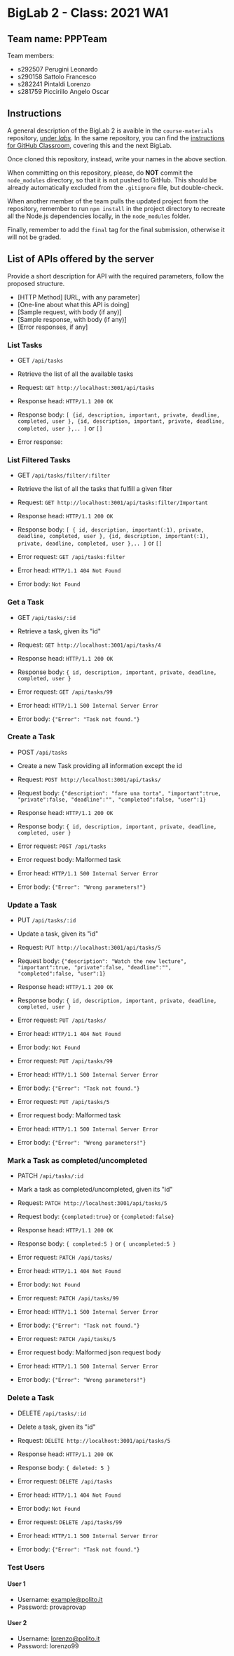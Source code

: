 # BigLab 2 - Class: 2021 WA1

## Team name: PPPTeam

Team members:
* s292507 Perugini Leonardo
* s290158 Sattolo Francesco
* s282241 Pintaldi Lorenzo
* s281759 Piccirillo Angelo Oscar

## Instructions

A general description of the BigLab 2 is avaible in the `course-materials` repository, [under _labs_](https://github.com/polito-WA1-AW1-2021/course-materials/tree/main/labs/BigLab2/BigLab2.pdf). In the same repository, you can find the [instructions for GitHub Classroom](https://github.com/polito-WA1-AW1-2021/course-materials/tree/main/labs/GH-Classroom-BigLab-Instructions.pdf), covering this and the next BigLab.

Once cloned this repository, instead, write your names in the above section.

When committing on this repository, please, do **NOT** commit the `node_modules` directory, so that it is not pushed to GitHub.
This should be already automatically excluded from the `.gitignore` file, but double-check.

When another member of the team pulls the updated project from the repository, remember to run `npm install` in the project directory to recreate all the Node.js dependencies locally, in the `node_modules` folder.

Finally, remember to add the `final` tag for the final submission, otherwise it will not be graded.

## List of APIs offered by the server

Provide a short description for API with the required parameters, follow the proposed structure.

* [HTTP Method] [URL, with any parameter]
* [One-line about what this API is doing]
* [Sample request, with body (if any)]
* [Sample response, with body (if any)]
* [Error responses, if any]

### List Tasks

- GET `/api/tasks`

- Retrieve the list of all the available tasks

- Request: `GET http://localhost:3001/api/tasks`

- Response head: `HTTP/1.1 200 OK`
- Response body: `[ {id, description, important, private, deadline, completed, user }, {id, description, important, private, deadline, completed, user },.. ]` or `[]`

- Error response: 

### List Filtered Tasks 

- GET `/api/tasks/filter/:filter`

- Retrieve the list of all the tasks that fulfill a given filter

- Request: `GET http://localhost:3001/api/tasks:filter/Important`

- Response head: `HTTP/1.1 200 OK`
- Response body: `[ { id, description, important(:1), private, deadline, completed, user }, {id, description, important(:1), private, deadline, completed, user },.. ]` or `[]`

- Error request:  `GET /api/tasks:filter`
- Error head: `HTTP/1.1 404 Not Found`
- Error body: `Not Found`

### Get a Task

- GET `/api/tasks/:id`

- Retrieve a task, given its "id"

- Request: `GET http://localhost:3001/api/tasks/4`

- Response head: `HTTP/1.1 200 OK`
- Response body: `{ id, description, important, private, deadline, completed, user }`

- Error request:  `GET /api/tasks/99`
- Error head: `HTTP/1.1 500 Internal Server Error` 
- Error body: `{"Error": "Task not found."}`

### Create a Task

- POST `/api/tasks`

- Create a new Task providing all information except the id

- Request: `POST http://localhost:3001/api/tasks/`
- Request body: ` {"description": "fare una torta", "important":true, "private":false, "deadline":"", "completed":false, "user":1} `

- Response head: `HTTP/1.1 200 OK`
- Response body: `{ id, description, important, private, deadline, completed, user }`

- Error request:  `POST /api/tasks`
- Error request body: Malformed task
- Error head: `HTTP/1.1 500 Internal Server Error` 
- Error body: `{"Error": "Wrong parameters!"}`

### Update a Task

- PUT `/api/tasks/:id`

- Update a task, given its "id"

- Request: `PUT http://localhost:3001/api/tasks/5`
- Request body: ` {"description": "Watch the new lecture", "important":true, "private":false, "deadline":"", "completed":false, "user":1} `

- Response head: `HTTP/1.1 200 OK`
- Response body: `{ id, description, important, private, deadline, completed, user }`

- Error request:  `PUT /api/tasks/`
- Error head: `HTTP/1.1 404 Not Found`
- Error body: `Not Found`

- Error request:  `PUT /api/tasks/99`
- Error head: `HTTP/1.1 500 Internal Server Error` 
- Error body: `{"Error": "Task not found."}`

- Error request:  `PUT /api/tasks/5`
- Error request body: Malformed task
- Error head: `HTTP/1.1 500 Internal Server Error` 
- Error body: `{"Error": "Wrong parameters!"}`

### Mark a Task as completed/uncompleted

- PATCH `/api/tasks/:id`

- Mark a task as completed/uncompleted, given its "id"

- Request: `PATCH http://localhost:3001/api/tasks/5`
- Request body: `{completed:true}` or `{completed:false}`

- Response head: `HTTP/1.1 200 OK`
- Response body: `{ completed:5 }` or `{ uncompleted:5 }`

- Error request:  `PATCH /api/tasks/`
- Error head: `HTTP/1.1 404 Not Found`
- Error body: `Not Found`

- Error request:  `PATCH /api/tasks/99`
- Error head: `HTTP/1.1 500 Internal Server Error` 
- Error body: `{"Error": "Task not found."}`

- Error request:  `PATCH /api/tasks/5`
- Error request body: Malformed json request body
- Error head: `HTTP/1.1 500 Internal Server Error` 
- Error body: `{"Error": "Wrong parameters!"}`

### Delete a Task

- DELETE `/api/tasks/:id`

- Delete a task, given its "id"

- Request: `DELETE http://localhost:3001/api/tasks/5`

- Response head: `HTTP/1.1 200 OK`

- Response body: `{ deleted: 5 }`

- Error request:  `DELETE /api/tasks`
- Error head: `HTTP/1.1 404 Not Found`
- Error body: `Not Found`

- Error request:  `DELETE /api/tasks/99`
- Error head: `HTTP/1.1 500 Internal Server Error` 
- Error body: `{"Error": "Task not found."}`

### Test Users
#### User 1
- Username: example@polito.it
- Password: provaprovap
#### User 2
- Username: lorenzo@polito.it
- Password: lorenzo99

